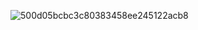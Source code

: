 ![500d05bcbc3c80383458ee245122acb8](https://github.com/user-attachments/assets/bd4a6c56-c21c-408d-99b4-a972dd2a63e7)
<!--

**sophdi/sophdi** is a ✨ _special_ ✨ repository because its `README.md` (this file) appears on your GitHub profile.

Here are some ideas to get you started:

- 🔭 I’m currently working on ...
- 🌱 I’m currently learning ...
- 👯 I’m looking to collaborate on ...
- 🤔 I’m looking for help with ...
- 💬 Ask me about ...
- 📫 How to reach me: ...
- 😄 Pronouns: ...
- ⚡ Fun fact: ...
-->

